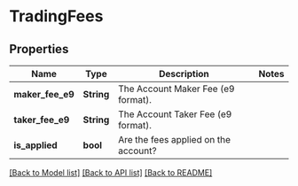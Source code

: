 # TradingFees

## Properties

Name | Type | Description | Notes
------------ | ------------- | ------------- | -------------
**maker_fee_e9** | **String** | The Account Maker Fee (e9 format). | 
**taker_fee_e9** | **String** | The Account Taker Fee (e9 format). | 
**is_applied** | **bool** | Are the fees applied on the account? | 

[[Back to Model list]](../README.md#documentation-for-models) [[Back to API list]](../README.md#documentation-for-api-endpoints) [[Back to README]](../README.md)


